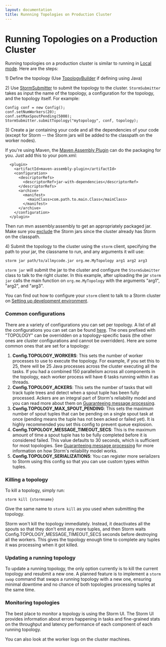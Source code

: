 ```yaml
---
layout: documentation
title: Runnning Topologies on Production Cluster
---
```

<!--Content Begin-->
<div class="content">
	<div class="container-fluid">
    	<div class="row">
        	<div class="col-md-12">
            	<h1 class="page-title">Running Topologies on a Production Cluster</h1>
    <p>Running topologies on a production cluster is similar to running in <a href="local-mode.html">Local mode</a>. Here are the steps:</p>

<p>1) Define the topology (Use <a href="https://storm.apache.org/javadoc/apidocs/backtype/storm/topology/TopologyBuilder.html" target="_blank">TopologyBuilder</a> if defining using Java)</p>

<p>2) Use <a href="https://storm.apache.org/javadoc/apidocs/backtype/storm/StormSubmitter.html" target="_blank">StormSubmitter</a> to submit the topology to the cluster. <code>StormSubmitter</code> takes as input the name of the topology, a configuration for the topology, and the topology itself. For example:</p>
<div class="highlight"><pre><code class="language-java" data-lang="java"><span class="n">Config</span> <span class="n">conf</span> <span class="o">=</span> <span class="k">new</span> <span class="nf">Config</span><span class="o">();</span>
<span class="n">conf</span><span class="o">.</span><span class="na">setNumWorkers</span><span class="o">(</span><span class="mi">20</span><span class="o">);</span>
<span class="n">conf</span><span class="o">.</span><span class="na">setMaxSpoutPending</span><span class="o">(</span><span class="mi">5000</span><span class="o">);</span>
<span class="n">StormSubmitter</span><span class="o">.</span><span class="na">submitTopology</span><span class="o">(</span><span class="s">"mytopology"</span><span class="o">,</span> <span class="n">conf</span><span class="o">,</span> <span class="n">topology</span><span class="o">);</span>
</code></pre></div>
<p>3) Create a jar containing your code and all the dependencies of your code (except for Storm -- the Storm jars will be added to the classpath on the worker nodes).</p>

<p>If you're using Maven, the <a href="http://maven.apache.org/plugins/maven-assembly-plugin/" target="_blank">Maven Assembly Plugin</a> can do the packaging for you. Just add this to your pom.xml:</p>
<div class="highlight"><pre><code class="language-xml" data-lang="xml">  <span class="nt">&lt;plugin&gt;</span>
    <span class="nt">&lt;artifactId&gt;</span>maven-assembly-plugin<span class="nt">&lt;/artifactId&gt;</span>
    <span class="nt">&lt;configuration&gt;</span>
      <span class="nt">&lt;descriptorRefs&gt;</span>  
        <span class="nt">&lt;descriptorRef&gt;</span>jar-with-dependencies<span class="nt">&lt;/descriptorRef&gt;</span>
      <span class="nt">&lt;/descriptorRefs&gt;</span>
      <span class="nt">&lt;archive&gt;</span>
        <span class="nt">&lt;manifest&gt;</span>
          <span class="nt">&lt;mainClass&gt;</span>com.path.to.main.Class<span class="nt">&lt;/mainClass&gt;</span>
        <span class="nt">&lt;/manifest&gt;</span>
      <span class="nt">&lt;/archive&gt;</span>
    <span class="nt">&lt;/configuration&gt;</span>
  <span class="nt">&lt;/plugin&gt;</span>
</code></pre></div>
<p>Then run mvn assembly:assembly to get an appropriately packaged jar. Make sure you <a href="http://maven.apache.org/plugins/maven-assembly-plugin/examples/single/including-and-excluding-artifacts.html" target="_blank">exclude</a> the Storm jars since the cluster already has Storm on the classpath.</p>

<p>4) Submit the topology to the cluster using the <code>storm</code> client, specifying the path to your jar, the classname to run, and any arguments it will use:</p>

<p><code>storm jar path/to/allmycode.jar org.me.MyTopology arg1 arg2 arg3</code></p>

<p><code>storm jar</code> will submit the jar to the cluster and configure the <code>StormSubmitter</code> class to talk to the right cluster. In this example, after uploading the jar <code>storm jar</code> calls the main function on <code>org.me.MyTopology</code> with the arguments "arg1", "arg2", and "arg3".</p>

<p>You can find out how to configure your <code>storm</code> client to talk to a Storm cluster on <a href="setting-up.html">Setting up development environment</a>.</p>

<h3>Common configurations</h3>

<p>There are a variety of configurations you can set per topology. A list of all the configurations you can set can be found <a href="https://storm.apache.org/javadoc/apidocs/backtype/storm/Config.html" target="_blank">here</a>. The ones prefixed with "TOPOLOGY" can be overridden on a topology-specific basis (the other ones are cluster configurations and cannot be overridden). Here are some common ones that are set for a topology:</p>

<ol>
<li><strong>Config.TOPOLOGY_WORKERS</strong>: This sets the number of worker processes to use to execute the topology. For example, if you set this to 25, there will be 25 Java processes across the cluster executing all the tasks. If you had a combined 150 parallelism across all components in the topology, each worker process will have 6 tasks running within it as threads.</li>
<li><strong>Config.TOPOLOGY_ACKERS</strong>: This sets the number of tasks that will track tuple trees and detect when a spout tuple has been fully processed. Ackers are an integral part of Storm's reliability model and you can read more about them on <a href="guaranteeing-message-processing.html">Guaranteeing message processing</a>.</li>
<li><strong>Config.TOPOLOGY_MAX_SPOUT_PENDING</strong>: This sets the maximum number of spout tuples that can be pending on a single spout task at once (pending means the tuple has not been acked or failed yet). It is highly recommended you set this config to prevent queue explosion.</li>
<li><strong>Config.TOPOLOGY_MESSAGE_TIMEOUT_SECS</strong>: This is the maximum amount of time a spout tuple has to be fully completed before it is considered failed. This value defaults to 30 seconds, which is sufficient for most topologies. See <a href="guaranteeing-message-processing.html">Guaranteeing message processing</a> for more information on how Storm's reliability model works.</li>
<li><strong>Config.TOPOLOGY_SERIALIZATIONS</strong>: You can register more serializers to Storm using this config so that you can use custom types within tuples.</li>
</ol>

<h3>Killing a topology</h3>

<p>To kill a topology, simply run:</p>

<p><code>storm kill {stormname}</code></p>

<p>Give the same name to <code>storm kill</code> as you used when submitting the topology.</p>

<p>Storm won't kill the topology immediately. Instead, it deactivates all the spouts so that they don't emit any more tuples, and then Storm waits Config.TOPOLOGY_MESSAGE_TIMEOUT_SECS seconds before destroying all the workers. This gives the topology enough time to complete any tuples it was processing when it got killed.</p>

<h3>Updating a running topology</h3>

<p>To update a running topology, the only option currently is to kill the current topology and resubmit a new one. A planned feature is to implement a <code>storm swap</code> command that swaps a running topology with a new one, ensuring minimal downtime and no chance of both topologies processing tuples at the same time. </p>

<h3>Monitoring topologies</h3>

<p>The best place to monitor a topology is using the Storm UI. The Storm UI provides information about errors happening in tasks and fine-grained stats on the throughput and latency performance of each component of each running topology.</p>

<p>You can also look at the worker logs on the cluster machines.</p>
            </div>
        </div>
    </div>
</div>
<!--Content End-->